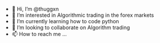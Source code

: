 - 👋 Hi, I’m @thuggxn
- 👀 I’m interested in Algorithmic trading in the forex markets 
- 🌱 I’m currently learning how to code python
- 💞️ I’m looking to collaborate on Algorithm trading
- 📫 How to reach me ...

<!---
thuggxn/thuggxn is a ✨ special ✨ repository because its `README.md` (this file) appears on your GitHub profile.
You can click the Preview link to take a look at your changes.
--->
